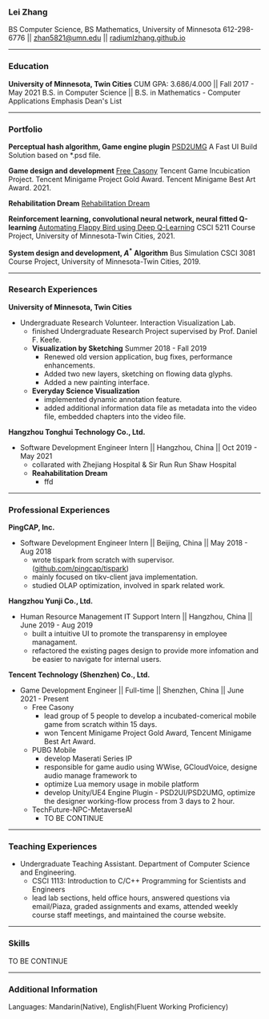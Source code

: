 ### Lei Zhang
BS Computer Science, BS Mathematics, University of Minnesota
612-298-6776 || zhan5821@umn.edu || [radiumlzhang.github.io](https://radiumlzhang.github.io/)

---

### Education
**University of Minnesota, Twin Cities**
CUM GPA: 3.686/4.000 || Fall 2017 - May 2021
B.S. in Computer Science || B.S. in Mathematics - Computer Applications Emphasis
Dean's List

---

### Portfolio

**Perceptual hash algorithm, Game engine plugin**
[PSD2UMG](https://radiumlzhang.github.io/16665365352900.html)
A Fast UI Build Solution based on *.psd file.

**Game design and development**
[Free Casony](https://github.com/RadiumLZhang/CatClub)
Tencent Game Incubication Project. Tencent Minigame Project Gold Award. Tencent Minigame Best Art Award. 2021.

**Rehabilitation Dream**
[Rehabilitation Dream](https://github.com/RadiumLZhang/RehabilitationDream)

**Reinforcement learning, convolutional neural network, neural fitted Q-learning**
[Automating Flappy Bird using Deep Q-Learning](https://radiumlzhang.github.io/Automating_Flappy_Bird_using_Deep_Q-Learning.pdf)
CSCI 5211 Course Project, University of Minnesota-Twin Cities, 2021.

**System design and development, ${A^*}$ Algorithm**
Bus Simulation
CSCI 3081 Course Project, University of Minnesota-Twin Cities, 2019.

___

### Research Experiences
**University of Minnesota, Twin Cities**
- Undergraduate Research Volunteer. Interaction Visualization Lab.
    - finished Undergraduate Research Project supervised by Prof. Daniel F. Keefe.
    - **Visualization by Sketching** Summer 2018 - Fall 2019
        - Renewed old version application, bug fixes, performance enhancements. 
        - Added two new layers, sketching on flowing data glyphs. 
        - Added a new painting interface.
    - **Everyday Science Visualization** 
        - implemented dynamic annotation feature.
        - added additional information data file as metadata into the video file, embedded chapters into the video file.

**Hangzhou Tonghui Technology Co., Ltd.**
- Software Development Engineer Intern || Hangzhou, China || Oct 2019 - May 2021
    - collarated with Zhejiang Hospital & Sir Run Run Shaw Hospital
    - **Reahabilitation Dream**
        - ffd
---

### Professional Experiences

**PingCAP, Inc.**  
- Software Development Engineer Intern || Beijing, China || May 2018 - Aug 2018
    - wrote tispark from scratch with supervisor. ([github.com/pingcap/tispark](https://github.com/pingcap/tispark/))
    - mainly focused on tikv-client java implementation.
    - studied OLAP optimization, involved in spark related work.

**Hangzhou Yunji Co., Ltd.**
- Human Resource Management IT Support Intern || Hangzhou, China || June 2019 - Aug 2019
    - built a intuitive UI to promote the transparensy in employee managament.
    - refactored the existing pages design to provide more infomation and be easier to navigate for internal users.

**Tencent Technology (Shenzhen) Co., Ltd.**
- Game Development Engineer || Full-time || Shenzhen, China || June 2021 - Present
    - Free Casony
        - lead group of 5 people to develop a incubated-comerical mobile game from scratch within 15 days.
        - won Tencent Minigame Project Gold Award, Tencent Minigame Best Art Award.
    - PUBG Mobile
        - develop Maserati Series IP 
        - responsible for game audio using WWise, GCloudVoice, designe audio manage framework to 
        - optimize Lua memory usage in mobile platform
        - develop Unity/UE4 Engine Plugin - PSD2UI/PSD2UMG, optimize the designer working-flow process from 3 days to 2 hour.
    - TechFuture-NPC-MetaverseAI
        - TO BE CONTINUE
---
### Teaching Experiences

- Undergraduate Teaching Assistant. Department of Computer Science and Engineering.
    - CSCI 1113: Introduction to C/C++ Programming for Scientists and Engineers
    - lead lab sections, held office hours, answered questions via email/Piaza, graded assignments and exams, attended weekly course staff meetings, and maintained the course website.

---
### Skills
TO BE CONTINUE
___

### Additional Information
Languages: Mandarin(Native), English(Fluent Working Proficiency)